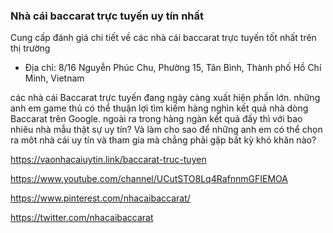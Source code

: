 ### Nhà cái baccarat trực tuyến uy tín nhất

Cung cấp đánh giá chi tiết về các nhà cái baccarat trực tuyến tốt nhất trên thị trường

- Địa chỉ: 8/16 Nguyễn Phúc Chu, Phường 15, Tân Bình, Thành phố Hồ Chí Minh, Vietnam

các nhà cái Baccarat trực tuyến đang ngày càng xuất hiện phần lớn. những anh em game thủ có thể thuận lợi tìm kiếm hàng nghìn kết quả nhà dòng Baccarat trên Google. ngoài ra trong hàng ngàn kết quả đấy thì với bao nhiêu nhà mẫu thật sự uy tín? Và làm cho sao để những anh em có thể chọn ra môt nhà cái uy tín và tham gia mà chẳng phải gặp bất kỳ khó khăn nào?

https://vaonhacaiuytin.link/baccarat-truc-tuyen

https://www.youtube.com/channel/UCutSTO8Lq4RafnnmGFIEMOA

https://www.pinterest.com/nhacaibaccarat/

https://twitter.com/nhacaibaccarat
